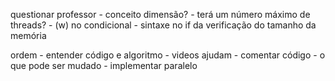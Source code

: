 questionar professor
	- conceito dimensão?
	- terá um número máximo de threads?
	- (w) no condicional
	- sintaxe no if da verificação do tamanho da memória

ordem
    - entender código e algoritmo
        - videos ajudam
        - comentar código
    - o que pode ser mudado
    - implementar paralelo

